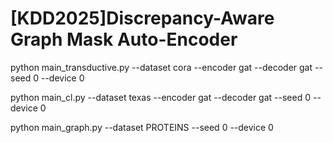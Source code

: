 # [KDD2025]Discrepancy-Aware Graph Mask Auto-Encoder
python main_transductive.py --dataset cora --encoder gat --decoder gat --seed 0 --device 0

python main_cl.py --dataset texas --encoder gat --decoder gat --seed 0 --device 0

python main_graph.py --dataset PROTEINS --seed 0 --device 0
